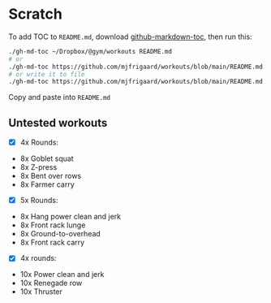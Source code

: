 Scratch
=========

To add TOC to `README.md`, download [github-markdown-toc](https://github.com/ekalinin/github-markdown-toc), then run this:

```bash
./gh-md-toc ~/Dropbox/@gym/workouts README.md
# or
./gh-md-toc https://github.com/mjfrigaard/workouts/blob/main/README.md
# or write it to file
./gh-md-toc https://github.com/mjfrigaard/workouts/blob/main/README.md > toc.md
```

Copy and paste into `README.md`

## Untested workouts

- [x] 4x Rounds:
- 8x Goblet squat
- 8x Z-press
- 8x Bent over rows
- 8x Farmer carry

- [x] 5x Rounds:
- 8x Hang power clean and jerk
- 8x Front rack lunge
- 8x Ground-to-overhead
- 8x Front rack carry

- [x] 4x rounds:
- 10x Power clean and jerk
- 10x Renegade row
- 10x Thruster
